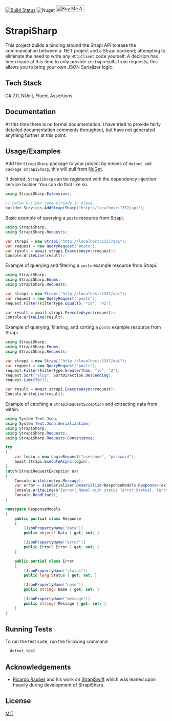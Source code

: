 [![Build Status](https://github.com/lorenalexm/StrapiSharp/actions/workflows/testing.yml/badge.svg)](https://github.com/lorenalexm/StrapiSharp/actions/workflows/testing.yml/badge.svg)
![Nuget](https://img.shields.io/nuget/dt/StrapiSharp)
<a href="https://www.buymeacoffee.com/roniemartinez" target="_blank"><img src="https://cdn.buymeacoffee.com/buttons/default-orange.png" alt="Buy Me A Coffee" height="21" width="87"></a>

# StrapiSharp

This project builds a binding around the Strapi API to ease the communication between a .NET project and a Strapi backend; attempting to eliminate the need to write any `HttpClient` code yourself. A decision has been made at this time to only provide `string` results from requests; this allows you to bring your own JSON Serializer logic.


## Tech Stack

C# 7.0, NUnit, Fluent Assertions


## Documentation

At this time there is no formal documentation. I have tried to provide fairly detailed documentation comments throughout, but have not generated anything further at this point.


## Usage/Examples

Add the `StrapiSharp` package to your project by means of `dotnet add package StrapiSharp`, this will pull from [NuGet](https://www.nuget.org).

If desired, `StrapiSharp` can be registered with the dependency injection service builder. You can do that like so.

```cs
using StrapiSharp.Extensions;

// Below builder code already in place.
builder.Services.AddStrapiSharp("http://localhost:1337/api");
```

Basic example of querying a `posts` resource from Strapi.
```cs
using StrapiSharp;
using StrapiSharp.Requests;

var strapi = new Strapi("http://localhost:1337/api");
var request = new QueryRequest("posts");
var result = await strapi.ExecuteAsync(request);
Console.WriteLine(result);
```

Example of querying and filtering a `posts` example resource from Strapi.
```cs
using StrapiSharp;
using StrapiSharp.Enums;
using StrapiSharp.Requests;

var strapi = new Strapi("http://localhost:1337/api");
var request = new QueryRequest("posts");
request.Filter(FilterType.EqualTo, "id", "42");

var result = await strapi.ExecuteAsync(request);
Console.WriteLine(result);
```

Example of querying, filtering, and sorting a `posts` example resource from Strapi.
```cs
using StrapiSharp;
using StrapiSharp.Enums;
using StrapiSharp.Requests;

var strapi = new Strapi("http://localhost:1337/api");
var request = new QueryRequest("posts");
request.Filter(FilterType.GreaterThan, "id", "2");
request.Sort("slug", SortDirection.Descending);
request.LimitTo(3);

var result = await strapi.ExecuteAsync(request);
Console.WriteLine(result);
```

Example of catching a `StrapiRequestException` and extracting data from within.
```cs
using System.Text.Json;
using System.Text.Json.Serialization;
using StrapiSharp;
using StrapiSharp.Requests;
using StrapiSharp.Requests.Convenience;

try
{
	var login = new LoginRequest("username", "password");
	await strapi.ExecuteAsync(login);
}
catch(StrapiRequestException ex)
{
	Console.WriteLine(ex.Message);
	var error = JsonSerializer.Deserialize<ResponseModels.Response>(ex.Response)!.Error;
	Console.WriteLine($"{error!.Name} with status {error.Status}. {error!.Message}");
	Console.ReadLine();
}

namespace ResponseModels
{
	public partial class Response
	{
		[JsonPropertyName("data")]
		public object? Data { get; set; }

		[JsonPropertyName("error")]
		public Error? Error { get; set; }
	}

	public partial class Error
	{
		[JsonPropertyName("status")]
		public long Status { get; set; }

		[JsonPropertyName("name")]
		public string? Name { get; set; }

		[JsonPropertyName("message")]
		public string? Message { get; set; }
	}
}
```


## Running Tests

To run the test suite, run the following command

```bash
  dotnet test
```


## Acknowledgements

 - [Ricardo Rauber](https://github.com/ricardorauber) and his work on [StrapiSwift](https://github.com/ricardorauber/StrapiSwift) which was leaned upon heavily during development of StrapiSharp.


## License

[MIT](https://choosealicense.com/licenses/mit/)


